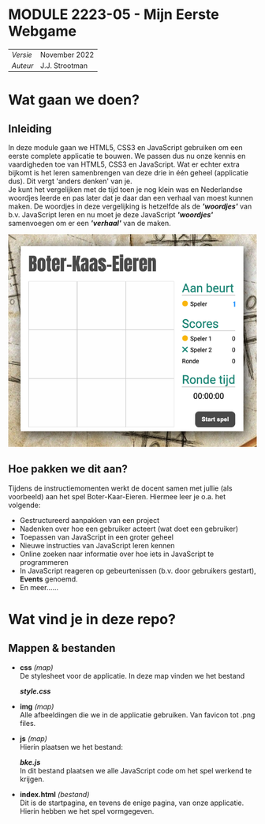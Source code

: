# MODULE 2223-05 - Mijn Eerste Webgame
  
|   	|   	|
|---	|---	|
| _Versie_  	| November 2022  	|
| _Auteur_  	| J.J. Strootman  	|  
  
# Wat gaan we doen?
## Inleiding
In deze module gaan we HTML5, CSS3 en JavaScript gebruiken om een eerste complete applicatie te bouwen. We passen dus nu onze kennis en vaardigheden toe van HTML5, CSS3 en JavaScript. Wat er echter extra bijkomt is het leren samenbrengen van deze drie in één geheel (applicatie dus). Dit vergt 'anders denken' van je.  
Je kunt het vergelijken met de tijd toen je nog klein was en Nederlandse woordjes leerde en pas later dat je daar dan een verhaal van moest kunnen maken. De woordjes in deze vergelijking is hetzelfde als de ***'woordjes'*** van b.v. JavaScript leren en nu moet je deze JavaScript ***'woordjes'*** samenvoegen om er een ***'verhaal'*** van de maken.  
  
![Screenshot](screenshot.png)
  
## Hoe pakken we dit aan?  

Tijdens de instructiemomenten werkt de docent samen met jullie (als voorbeeld) aan het spel Boter-Kaar-Eieren. Hiermee leer je o.a. het volgende:  
* Gestructureerd aanpakken van een project  
* Nadenken over hoe een gebruiker acteert (wat doet een gebruiker)
* Toepassen van JavaScript in een groter geheel
* Nieuwe instructies van JavaScript leren kennen
* Online zoeken naar informatie over hoe iets in JavaScript te programmeren
* In JavaScript reageren op gebeurtenissen (b.v. door gebruikers gestart), **Events** genoemd.
* En meer......  

# Wat vind je in deze repo?

## Mappen & bestanden
* **css** *(map)*  
  De stylesheet voor de applicatie. In deze map vinden we het bestand  

  ***style.css***   

* **img** *(map)*  
  Alle afbeeldingen die we in de applicatie gebruiken. Van favicon tot .png files.  

* **js** *(map)*  
  Hierin plaatsen we het bestand:  
    
  ***bke.js***  
  In dit bestand plaatsen we alle JavaScript code om het spel werkend te krijgen.
  
* **index.html** *(bestand)*  
  Dit is de startpagina, en tevens de enige pagina, van onze applicatie. Hierin hebben we het spel vormgegeven.